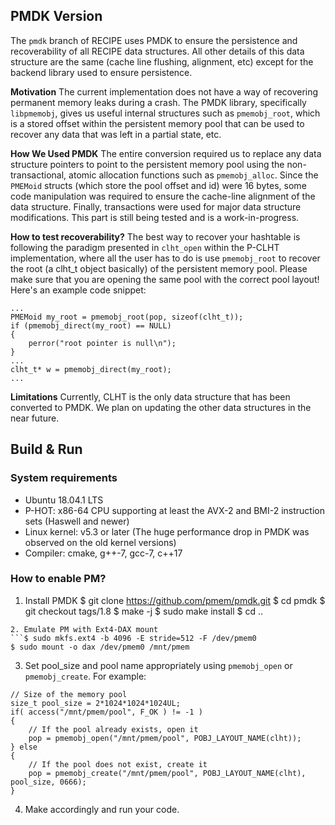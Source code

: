 ## PMDK Version

The `pmdk` branch of RECIPE uses PMDK to ensure the persistence and recoverability of all RECIPE data structures. All other details of this data structure are the same (cache line flushing, alignment, etc) except for the backend library used to ensure persistence.

**Motivation** The current implementation does not have a way of recovering permanent memory leaks during a crash. The PMDK library, specifically `libpmemobj`, gives us useful internal structures such as `pmemobj_root`, which is a stored offset within the persistent memory pool that can be used to recover any data that was left in a partial state, etc.

**How We Used PMDK** The entire conversion required us to replace any data structure pointers to point to the persistent memory pool using the non-transactional, atomic allocation functions such as `pmemobj_alloc`. Since the `PMEMoid` structs (which store the pool offset and id) were 16 bytes, some code manipulation was required to ensure the cache-line alignment of the data structure. Finally, transactions were used for major data structure modifications. This part is still being tested and is a work-in-progress. 

**How to test recoverability?** The best way to recover your hashtable is following the paradigm presented in `clht_open` within the P-CLHT implementation, where all the user has to do is use `pmemobj_root` to recover the root (a clht_t object basically) of the persistent memory pool. Please make sure that you are opening the same pool with the correct pool layout! Here's an example code snippet:
```
...
PMEMoid my_root = pmemobj_root(pop, sizeof(clht_t));
if (pmemobj_direct(my_root) == NULL)
{
    perror("root pointer is null\n");
} 
...
clht_t* w = pmemobj_direct(my_root);
...
```

**Limitations** Currently, CLHT is the only data structure that has been converted to PMDK. We plan on updating the other data structures in the near future.

## Build & Run
### System requirements
- Ubuntu 18.04.1 LTS
- P-HOT: x86-64 CPU supporting at least the AVX-2 and BMI-2 instruction sets (Haswell and newer)
- Linux kernel: v5.3 or later (The huge performance drop in PMDK was observed on the old kernel versions)
- Compiler: cmake, g++-7, gcc-7, c++17

### How to enable PM?
1. Install PMDK
$ git clone https://github.com/pmem/pmdk.git 
$ cd pmdk
$ git checkout tags/1.8
$ make -j
$ sudo make install
$ cd ..  
```
2. Emulate PM with Ext4-DAX mount
```$ sudo mkfs.ext4 -b 4096 -E stride=512 -F /dev/pmem0
$ sudo mount -o dax /dev/pmem0 /mnt/pmem
```

3. Set pool_size and pool name appropriately using `pmemobj_open` or `pmemobj_create`. For example:
```
// Size of the memory pool
size_t pool_size = 2*1024*1024*1024UL;
if( access("/mnt/pmem/pool", F_OK ) != -1 ) 
{
    // If the pool already exists, open it
    pop = pmemobj_open("/mnt/pmem/pool", POBJ_LAYOUT_NAME(clht));
} else 
{
    // If the pool does not exist, create it
    pop = pmemobj_create("/mnt/pmem/pool", POBJ_LAYOUT_NAME(clht), pool_size, 0666);
}
```

4. Make accordingly and run your code.
